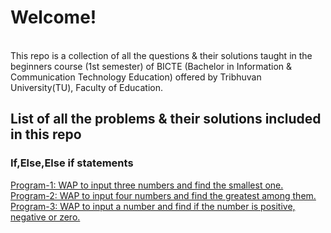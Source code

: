 <h1>Welcome!</h1>
<br>
This repo is a collection of all the questions & their solutions taught in the beginners course (1st semester) of BICTE (Bachelor in Information & Communication Technology Education) offered by Tribhuvan University(TU), Faculty of Education.
<br>
<h2> List of all the problems & their solutions included in this repo</h2>
<h3> If,Else,Else if statements </h3>
<a href="https://github.com/hariacharya7/College/blob/main/basics/program1_program_to_input_three_number_and_find_smallest.c"> Program-1: WAP to input three numbers and find the smallest one.</a><br>
<a href="https://github.com/hariacharya7/College/blob/main/basics/program2_program_to_input_4_number_find_greatest_number_among_them.c"> Program-2: WAP to input four numbers and find the greatest among them.</a><br>
<a href="https://github.com/hariacharya7/College/blob/main/basics/Program3_input_any_number_then_find_out_given_number_is_positive_negative_or_zero.c"> Program-3: WAP to input a number and find if the number is positive, negative or zero.</a>
